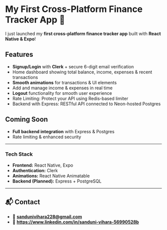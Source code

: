 # My First Cross-Platform Finance Tracker App 🚀

I just launched my **first cross-platform finance tracker app** built with **React Native & Expo**!  

## Features
- **Signup/Login** with **Clerk** + secure 6-digit email verification  
- Home dashboard showing total balance, income, expenses & recent transactions  
- **Smooth animations** for transactions & UI elements  
- Add and manage income & expenses in real time
- **Logout** functionality for smooth user experience
- Rate Limiting: Protect your API using Redis-based limiter
- Backend with Express: RESTful API connected to Neon-hosted Postgres

## Coming Soon
- **Full backend integration** with Express & Postgres  
- Rate limiting & enhanced security  

---

### Tech Stack
- **Frontend:** React Native, Expo  
- **Authentication:** Clerk  
- **Animations:** React Native Animatable  
- **Backend (Planned):** Express + PostgreSQL  

---
## 📬 Contact
- 📧 **sandunivihara228@gmail.com**
- 🔗 **https://www.linkedin.com/in/sanduni-vihara-56990528b**

